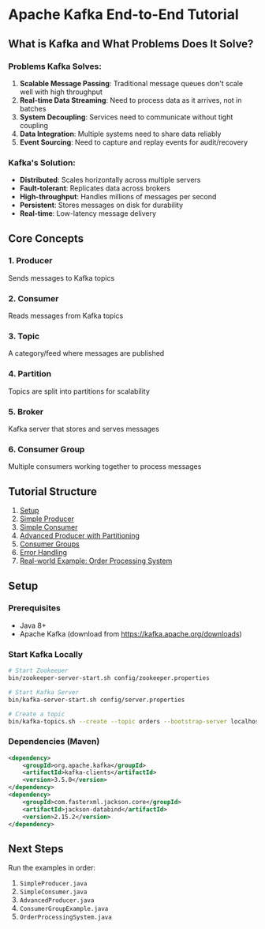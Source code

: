 # Apache Kafka End-to-End Tutorial

## What is Kafka and What Problems Does It Solve?

### Problems Kafka Solves:

1. **Scalable Message Passing**: Traditional message queues don't scale well with high throughput
2. **Real-time Data Streaming**: Need to process data as it arrives, not in batches
3. **System Decoupling**: Services need to communicate without tight coupling
4. **Data Integration**: Multiple systems need to share data reliably
5. **Event Sourcing**: Need to capture and replay events for audit/recovery

### Kafka's Solution:

- **Distributed**: Scales horizontally across multiple servers
- **Fault-tolerant**: Replicates data across brokers
- **High-throughput**: Handles millions of messages per second
- **Persistent**: Stores messages on disk for durability
- **Real-time**: Low-latency message delivery

## Core Concepts

### 1. Producer
Sends messages to Kafka topics

### 2. Consumer
Reads messages from Kafka topics

### 3. Topic
A category/feed where messages are published

### 4. Partition
Topics are split into partitions for scalability

### 5. Broker
Kafka server that stores and serves messages

### 6. Consumer Group
Multiple consumers working together to process messages

## Tutorial Structure

1. [Setup](#setup)
2. [Simple Producer](#simple-producer)
3. [Simple Consumer](#simple-consumer)
4. [Advanced Producer with Partitioning](#advanced-producer)
5. [Consumer Groups](#consumer-groups)
6. [Error Handling](#error-handling)
7. [Real-world Example: Order Processing System](#real-world-example)

## Setup

### Prerequisites
- Java 8+
- Apache Kafka (download from https://kafka.apache.org/downloads)

### Start Kafka Locally
```bash
# Start Zookeeper
bin/zookeeper-server-start.sh config/zookeeper.properties

# Start Kafka Server
bin/kafka-server-start.sh config/server.properties

# Create a topic
bin/kafka-topics.sh --create --topic orders --bootstrap-server localhost:9092 --partitions 3 --replication-factor 1
```

### Dependencies (Maven)
```xml
<dependency>
    <groupId>org.apache.kafka</groupId>
    <artifactId>kafka-clients</artifactId>
    <version>3.5.0</version>
</dependency>
<dependency>
    <groupId>com.fasterxml.jackson.core</groupId>
    <artifactId>jackson-databind</artifactId>
    <version>2.15.2</version>
</dependency>
```

## Next Steps
Run the examples in order:
1. `SimpleProducer.java`
2. `SimpleConsumer.java`
3. `AdvancedProducer.java`
4. `ConsumerGroupExample.java`
5. `OrderProcessingSystem.java`